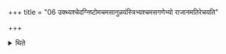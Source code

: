 +++
title = "06 उक्थ्यश्चेदग्निष्टोमचमसानुन्नयंस्त्रिभ्यश्चमसगणेभ्यो राजानमतिरेचयति"

+++

<details><summary>थिते</summary>

6. If it is Ukthya (the Adhvaryu), at the time of filling the goblets connected with Agniṣṭoma-stotra causes the king (Soma) to remain for the three groups of goblets. 
</details>
